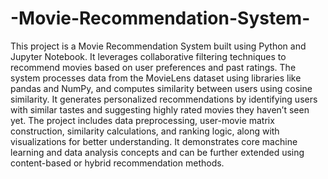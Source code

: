 # -Movie-Recommendation-System-
This project is a Movie Recommendation System built using Python and Jupyter Notebook. It leverages collaborative filtering techniques to recommend movies based on user preferences and past ratings. The system processes data from the MovieLens dataset using libraries like pandas and NumPy, and computes similarity between users using cosine similarity. It generates personalized recommendations by identifying users with similar tastes and suggesting highly rated movies they haven’t seen yet. The project includes data preprocessing, user-movie matrix construction, similarity calculations, and ranking logic, along with visualizations for better understanding. It demonstrates core machine learning and data analysis concepts and can be further extended using content-based or hybrid recommendation methods.
